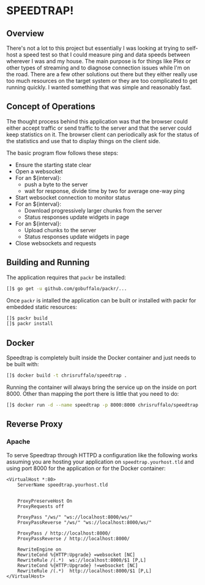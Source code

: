 # SPEEDTRAP!

## Overview

There's not a lot to this project but essentially I was looking at trying to self-host a speed test so that I could measure ping and data speeds between wherever I was and my house. The main purpose is for things like Plex or other types of streaming and to diagnose connection issues while I'm on the road. There are a few other solutions out there but they either really use too much resources on the target system or they are too complicated to get running quickly. I wanted something that was simple and reasonably fast.

## Concept of Operations

The thought process behind this application was that the browser could either accept traffic or send traffic to the server and that the server could keep statistics on it. The browser client can periodically ask for the status of the statistics and use that to display things on the client side.

The basic program flow follows these steps:
* Ensure the starting state clear
* Open a websocket
* For an ${interval}:
  * push a byte to the server
  * wait for response, divide time by two for average one-way ping
* Start websocket connection to monitor status
* For an ${interval}:
  * Download progressively larger chunks from the server
  * Status responses update widgets in page
* For an ${interval}:
  * Upload chunks to the server
  * Status responses update widgets in page
* Close websockets and requests

## Building and Running

The application requires that `packr` be installed:
```bash
[]$ go get -u github.com/gobuffalo/packr/...
```

Once `packr` is intalled the application can be built or installed with packr for embedded static resources:
```bash
[]$ packr build
[]$ packr install
```

## Docker

Speedtrap is completely built inside the Docker container and just needs to be built with:
```bash
[]$ docker build -t chrisruffalo/speedtrap .
```

Running the container will always bring the service up on the inside on port 8000. Other than mapping the port there is little that you need to do:
```bash
[]$ docker run -d --name speedtrap -p 8000:8000 chrisruffalo/speedtrap
```

## Reverse Proxy

### Apache

To serve Speedtrap through HTTPD a configuration like the following works assuming you are hosting your application on `speedtrap.yourhost.tld` and using port 8000 for the application or for the Docker container:

```
<VirtualHost *:80>
    ServerName speedtrap.yourhost.tld
 
 
    ProxyPreserveHost On
    ProxyRequests off

    ProxyPass "/ws/" "ws://localhost:8000/ws/"
    ProxyPassReverse "/ws/" "ws://localhost:8000/ws/"

    ProxyPass / http://localhost:8000/
    ProxyPassReverse / http://localhost:8000/

    RewriteEngine on
    RewriteCond %{HTTP:Upgrade} =websocket [NC]
    RewriteRule /(.*)  ws://localhost:8000/$1 [P,L]
    RewriteCond %{HTTP:Upgrade} !=websocket [NC]
    RewriteRule /(.*)  http://localhost:8000/$1 [P,L]
</VirtualHost>
```
